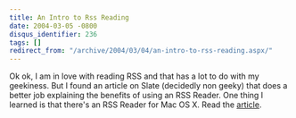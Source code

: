 ```yaml
---
title: An Intro to Rss Reading
date: 2004-03-05 -0800
disqus_identifier: 236
tags: []
redirect_from: "/archive/2004/03/04/an-intro-to-rss-reading.aspx/"
---
```


Ok ok, I am in love with reading RSS and that has a lot to do with my
geekiness. But I found an article on Slate (decidedly non geeky) that
does a better job explaining the benefits of using an RSS Reader. One
thing I learned is that there's an RSS Reader for Mac OS X. Read the
[article](http://slate.msn.com/id/2096660/ "Article on RSS").

